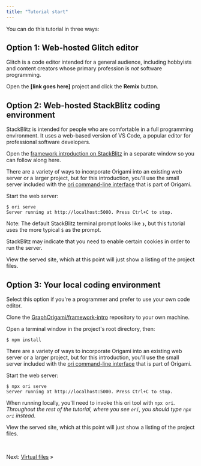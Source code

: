 ```yaml
---
title: "Tutorial start"
---
```


You can do this tutorial in three ways:

## Option 1: Web-hosted Glitch editor

Glitch is a code editor intended for a general audience, including hobbyists and content creators whose primary profession is _not_ software programming.

<span class="tutorialStep"></span> Open the **[link goes here]** project and click the **Remix** button.

## Option 2: Web-hosted StackBlitz coding environment

StackBlitz is intended for people who are comfortable in a full programming environment. It uses a web-based version of VS Code, a popular editor for professional software developers.

<span class="tutorialStep"></span> Open the [framework introduction on StackBlitz](https://stackblitz.com/github/GraphOrigami/framework-intro) in a separate window so you can follow along here.

There are a variety of ways to incorporate Origami into an existing web server or a larger project, but for this introduction, you'll use the small server included with the [ori command-line interface](/cli) that is part of Origami.

<span class="tutorialStep"></span> Start the web server:

```console
$ ori serve
Server running at http://localhost:5000. Press Ctrl+C to stop.
```

Note: The default StackBlitz terminal prompt looks like `❯`, but this tutorial uses the more typical `$` as the prompt.

StackBlitz may indicate that you need to enable certain cookies in order to run the server.

<span class="tutorialStep"></span> View the served site, which at this point will just show a listing of the project files.

## Option 3: Your local coding environment

Select this option if you're a programmer and prefer to use your own code editor.

<span class="tutorialStep"></span> Clone the [GraphOrigami/framework-intro](https://github.com/GraphOrigami/framework-intro) repository to your own machine.

<span class="tutorialStep"></span> Open a terminal window in the project's root directory, then:

```console
$ npm install
```

There are a variety of ways to incorporate Origami into an existing web server or a larger project, but for this introduction, you'll use the small server included with the [ori command-line interface](/cli) that is part of Origami.

<span class="tutorialStep"></span> Start the web server:

```console
$ npx ori serve
Server running at http://localhost:5000. Press Ctrl+C to stop.
```

When running locally, you'll need to invoke this ori tool with `npx ori`. _Throughout the rest of the tutorial, where you see `ori`, you should type `npx ori` instead._

<span class="tutorialStep"></span> View the served site, which at this point will just show a listing of the project files.

&nbsp;

Next: [Virtual files](intro2.html) »
